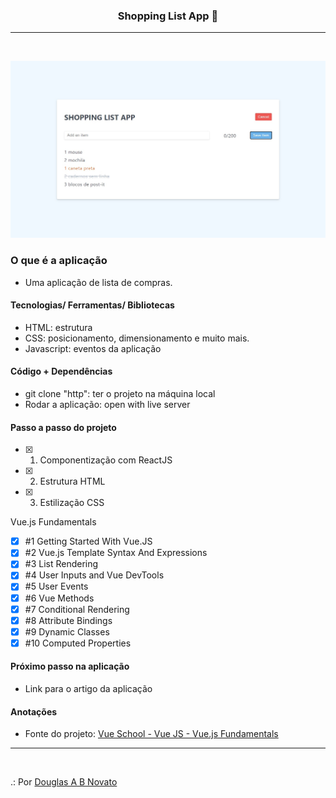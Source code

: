 
<h3 align="center">
  Shopping List App 🚀
</h3>

---
<br>

![Resultado da Aplicação](/aplicacao-terminada.jpg)

### O que é a aplicação

- Uma aplicação de lista de compras.

#### Tecnologias/ Ferramentas/ Bibliotecas

- HTML: estrutura 
- CSS: posicionamento, dimensionamento e muito mais. 
- Javascript: eventos da aplicação

#### Código + Dependências

- git clone "http": ter o projeto na máquina local 
- Rodar a aplicação: open with live server

#### Passo a passo do projeto 

- [x] 1. Componentização com ReactJS
- [x] 2. Estrutura HTML 
- [x] 3. Estilização CSS 

Vue.js Fundamentals

- [x] #1 Getting Started With Vue.JS
- [x] #2 Vue.js Template Syntax And Expressions  
- [x] #3 List Rendering  
- [x] #4 User Inputs and Vue DevTools  
- [x] #5 User Events 
- [x] #6 Vue Methods  
- [x] #7 Conditional Rendering    
- [x] #8 Attribute Bindings
- [x] #9 Dynamic Classes   
- [x] #10 Computed Properties

#### Próximo passo na aplicação

- Link para o artigo da aplicação 

#### Anotações   

- Fonte do projeto: [Vue School - Vue JS - Vue.js Fundamentals](https://vueschool.io/courses/vuejs-fundamentals)

---
<br>

.: Por [Douglas A B Novato](https://linktr.ee/douglasabnovato)